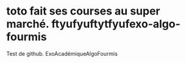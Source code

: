 toto fait ses courses au super marché.
﻿ftyufyuftytfyufexo-algo-fourmis
================
Test de github.
ExoAcadémiqueAlgoFourmis
